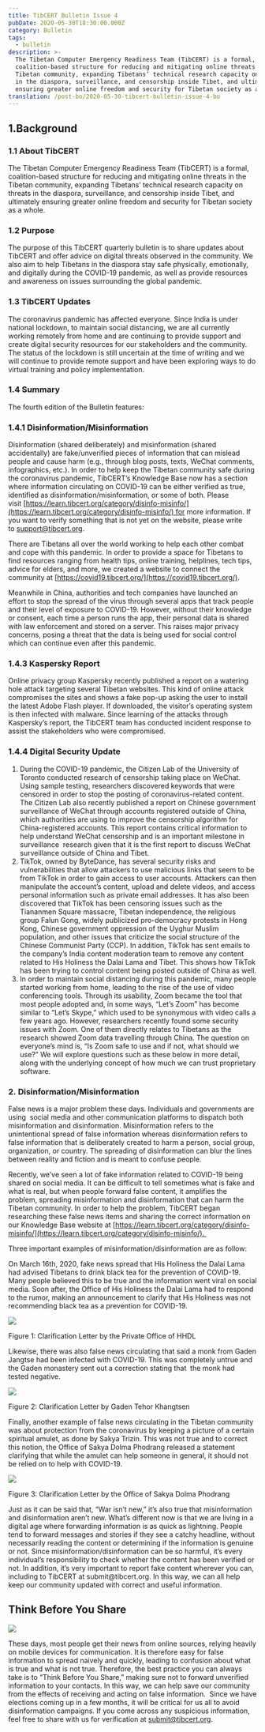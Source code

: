 ```yaml
---
title: TibCERT Bulletin Issue 4
pubDate: 2020-05-30T18:30:00.000Z
category: Bulletin
tags:
  - bulletin
description: >-
  The Tibetan Computer Emergency Readiness Team (TibCERT) is a formal,
  coalition-based structure for reducing and mitigating online threats in the
  Tibetan community, expanding Tibetans’ technical research capacity on threats
  in the diaspora, surveillance, and censorship inside Tibet, and ultimately
  ensuring greater online freedom and security for Tibetan society as a whole.
translation: /post-bo/2020-05-30-tibcert-bulletin-issue-4-bo
---
```


## 1.Background

### 1.1 About TibCERT

The Tibetan Computer Emergency Readiness Team (TibCERT) is a formal, coalition-based structure for reducing and mitigating online threats in the Tibetan community, expanding Tibetans’ technical research capacity on threats in the diaspora, surveillance, and censorship inside Tibet, and ultimately ensuring greater online freedom and security for Tibetan society as a whole.

### 1.2 Purpose

The purpose of this TibCERT quarterly bulletin is to share updates about TibCERT and offer advice on digital threats observed in the community. We also aim to help Tibetans in the diaspora stay safe physically, emotionally, and digitally during the COVID-19 pandemic, as well as provide resources and awareness on issues surrounding the global pandemic.

### 1.3 TibCERT Updates

The coronavirus pandemic has affected everyone. Since India is under national lockdown, to maintain social distancing, we are all currently working remotely from home and are continuing to provide support and create digital security resources for our stakeholders and the community. The status of the lockdown is still uncertain at the time of writing and we will continue to provide remote support and have been exploring ways to do virtual training and policy implementation.

### 1.4 Summary

The fourth edition of the Bulletin features:

### 1.4.1 Disinformation/Misinformation

Disinformation (shared deliberately) and misinformation (shared accidentally) are fake/unverified pieces of information that can mislead people and cause harm (e.g., through blog posts, texts, WeChat comments, infographics, etc.). In order to help keep the Tibetan community safe during the coronavirus pandemic, TibCERT’s Knowledge Base now has a section where information circulating on COVID-19 can be either verified as true, identified as disinformation/misinformation, or some of both. Please visit [https://learn.tibcert.org/category/disinfo-misinfo/](https://learn.tibcert.org/category/disinfo-misinfo/) for more information. If you want to verify something that is not yet on the website, please write to [support@tibcert.org](mailto:support@tibcert.org).  

There are Tibetans all over the world working to help each other combat and cope with this pandemic. In order to provide a space for Tibetans to find resources ranging from health tips, online training, helplines, tech tips, advice for elders, and more, we created a website to connect the community at [https://covid19.tibcert.org/](https://covid19.tibcert.org/).

Meanwhile in China, authorities and tech companies have launched an effort to stop the spread of the virus through several apps that track people and their level of exposure to COVID-19. However, without their knowledge or consent, each time a person runs the app, their personal data is shared with law enforcement and stored on a server. This raises major privacy concerns, posing a threat that the data is being used for social control which can continue even after this pandemic.

### 1.4.3 Kaspersky Report

Online privacy group Kaspersky recently published a report on a watering hole attack targeting several Tibetan websites. This kind of online attack compromises the sites and shows a fake pop-up asking the user to install the latest Adobe Flash player. If downloaded, the visitor’s operating system is then infected with malware. Since learning of the attacks through Kaspersky’s report, the TibCERT team has conducted incident response to assist the stakeholders who were compromised.

### 1.4.4 Digital Security Update

1. During the COVID-19 pandemic, the Citizen Lab of the University of Toronto conducted research of censorship taking place on WeChat. Using sample testing, researchers discovered keywords that were censored in order to stop the posting of coronavirus-related content. The Citizen Lab also recently published a report on Chinese government surveillance of WeChat through accounts registered outside of China, which authorities are using to improve the censorship algorithm for China-registered accounts. This report contains critical information to help understand WeChat censorship and is an important milestone in surveillance  research given that it is the first report to discuss WeChat surveillance outside of China and Tibet.
2. TikTok, owned by ByteDance, has several security risks and vulnerabilities that allow attackers to use malicious links that seem to be from TikTok in order to gain access to user accounts. Attackers can then manipulate the account’s content, upload and delete videos, and access personal information such as private email addresses. It has also been discovered that TikTok has been censoring issues such as the Tiananmen Square massacre, Tibetan independence, the religious group Falun Gong, widely publicized pro-democracy protests in Hong Kong, Chinese government oppression of the Uyghur Muslim population, and other issues that criticize the social structure of the Chinese Communist Party (CCP). In addition, TikTok has sent emails to the company’s India content moderation team to remove any content related to His Holiness the Dalai Lama and Tibet. This shows how TikTok has been trying to control content being posted outside of China as well.
3. In order to maintain social distancing during this pandemic, many people started working from home, leading to the rise of the use of video conferencing tools. Through its usability, Zoom became the tool that most people adopted and, in some ways, “Let’s Zoom” has become similar to “Let’s Skype,” which used to be synonymous with video calls a few years ago. However, researchers recently found some security issues with Zoom. One of them directly relates to Tibetans as the research showed Zoom data travelling through China. The question on everyone’s mind is, “Is Zoom safe to use and if not, what should we use?” We will explore questions such as these below in more detail, along with the underlying concept of how much we can trust proprietary software.

### 2. Disinformation/Misinformation

False news is a major problem these days. Individuals and governments are using  social media and other communication platforms to dispatch both misinformation and disinformation. Misinformation refers to the unintentional spread of false information whereas disinformation refers to false information that is deliberately created to harm a person, social group, organization, or country. The spreading of disinformation can blur the lines between reality and fiction and is meant to confuse people. 

Recently, we’ve seen a lot of fake information related to COVID-19 being shared on social media. It can be difficult to tell sometimes what is fake and what is real, but when people forward false content, it amplifies the problem, spreading misinformation and disinformation that can harm the Tibetan community. In order to help the problem, TibCERT began researching these false news items and sharing the correct information on our Knowledge Base website at [https://learn.tibcert.org/category/disinfo-misinfo/](https://learn.tibcert.org/category/disinfo-misinfo/). 

Three important examples of misinformation/disinformation are as follow:

On March 16th, 2020, fake news spread that His Holiness the Dalai Lama had advised Tibetans to drink black tea for the prevention of COVID-19. Many people believed this to be true and the information went viral on social media. Soon after, the Office of His Holiness the Dalai Lama had to respond to the rumor, making an announcement to clarify that His Holiness was not recommending black tea as a prevention for COVID-19.

![](https://res.cloudinary.com/daarpik83/image/upload/v1721027228/1-600x832_cmxpuw.jpg)

Figure 1: Clarification Letter by the Private Office of HHDL

Likewise, there was also false news circulating that said a monk from Gaden Jangtse had been infected with COVID-19. This was completely untrue and the Gaden monastery sent out a correction stating that  the monk had tested negative.

![](https://res.cloudinary.com/daarpik83/image/upload/v1721027793/2-600x887_mlqwft.jpg)

Figure 2: Clarification Letter by Gaden Tehor Khangtsen   


Finally, another example of false news circulating in the Tibetan community was about protection from the coronavirus by keeping a picture of a certain spiritual amulet, as done by Sakya Trizin. This was not true and to correct this notion, the Office of Sakya Dolma Phodrang released a statement clarifying that while the amulet can help someone in general, it should not be relied on to help with COVID-19.

![](https://res.cloudinary.com/daarpik83/image/upload/v1721027835/3-600x857_jf63lx.jpg)

Figure 3: Clarification Letter by the Office of Sakya Dolma Phodrang

Just as it can be said that, “War isn’t new,” it’s also true that misinformation and disinformation aren’t new. What’s different now is that we are living in a digital age where forwarding information is as quick as lightning. People tend to forward messages and stories if they see a catchy headline, without necessarily reading the content or determining if the information is genuine or not. Since misinformation/disinformation can be so harmful, it’s every individual’s responsibility to check whether the content has been verified or not. In addition, it’s very important to report fake content wherever you can, including to TibCERT at submit\@tibcert.org. In this way, we can all help keep our community updated with correct and useful information.

## Think Before You Share

![](https://res.cloudinary.com/daarpik83/image/upload/v1721027887/4-300x300_z2hhkt.png)

These days, most people get their news from online sources, relying heavily on mobile devices for communication. It is therefore easy for false information to spread naively and quickly, leading to confusion about what is true and what is not true. Therefore, the best practice you can always take is to “Think Before You Share,” making sure not to forward unverified information to your contacts. In this way, we can help save our community from the effects of receiving and acting on false information.  Since we have elections coming up in a few months, it will be critical for us all to avoid disinformation campaigns. If you come across any suspicious information, feel free to share with us for verification at [submit@tibcert.org](mailto:submit@tibcert.org).


